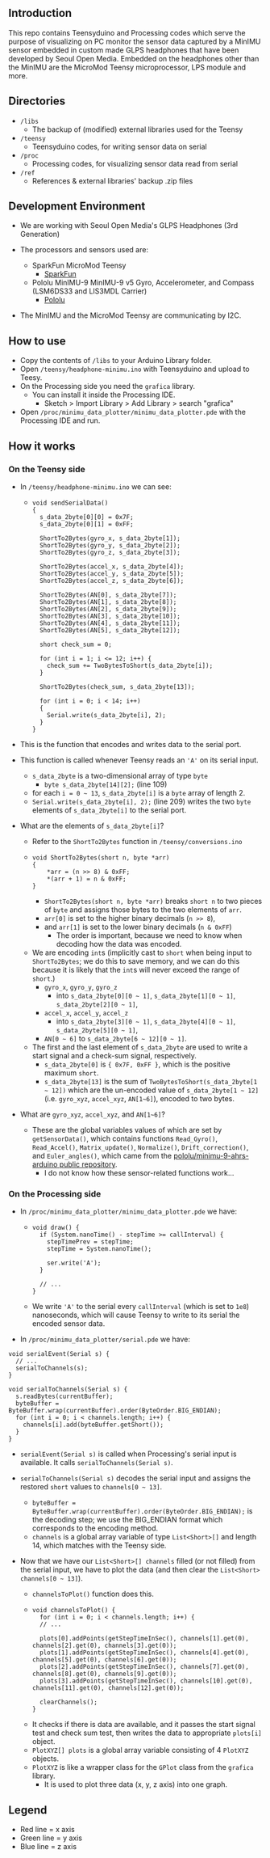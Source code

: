 ## Introduction
This repo contains Teensyduino and Processing codes which serve the purpose of visualizing on PC monitor the sensor data captured by a MinIMU sensor embedded in custom made GLPS headphones that have been developed by Seoul Open Media. Embedded on the headphones other than the MinIMU are the MicroMod Teensy microprocessor, LPS module and more.

## Directories
- ```/libs```
  - The backup of (modified) external libraries used for the Teensy
- ```/teensy```
  - Teensyduino codes, for writing sensor data on serial
- ```/proc```
  - Processing codes, for visualizing sensor data read from serial
- ```/ref```
  - References & external libraries' backup .zip files

## Development Environment
- We are working with Seoul Open Media's GLPS Headphones (3rd Generation)
- The processors and sensors used are:

  - SparkFun MicroMod Teensy 
    - [SparkFun](https://www.sparkfun.com/products/16402)
  - Pololu MinIMU-9 MinIMU-9 v5 Gyro, Accelerometer, and Compass (LSM6DS33 and LIS3MDL Carrier)
    - [Pololu](https://www.pololu.com/product/2738)

- The MinIMU and the MicroMod Teensy are communicating by I2C.

## How to use
- Copy the contents of ```/libs``` to your Arduino Library folder.
- Open ```/teensy/headphone-minimu.ino``` with Teensyduino and upload to Teesy.
- On the Processing side you need the ```grafica``` library.
  - You can install it inside the Processing IDE.
    - Sketch > Import Library > Add Library > search "grafica"
- Open ```/proc/minimu_data_plotter/minimu_data_plotter.pde``` with the Processing IDE and run.

## How it works
### On the Teensy side
- In ```/teensy/headphone-minimu.ino``` we can see:
  - ```
    void sendSerialData()
    {
      s_data_2byte[0][0] = 0x7F;
      s_data_2byte[0][1] = 0xFF;

      ShortTo2Bytes(gyro_x, s_data_2byte[1]);
      ShortTo2Bytes(gyro_y, s_data_2byte[2]);
      ShortTo2Bytes(gyro_z, s_data_2byte[3]);

      ShortTo2Bytes(accel_x, s_data_2byte[4]);
      ShortTo2Bytes(accel_y, s_data_2byte[5]);
      ShortTo2Bytes(accel_z, s_data_2byte[6]);

      ShortTo2Bytes(AN[0], s_data_2byte[7]);
      ShortTo2Bytes(AN[1], s_data_2byte[8]);
      ShortTo2Bytes(AN[2], s_data_2byte[9]);
      ShortTo2Bytes(AN[3], s_data_2byte[10]);
      ShortTo2Bytes(AN[4], s_data_2byte[11]);
      ShortTo2Bytes(AN[5], s_data_2byte[12]);

      short check_sum = 0;

      for (int i = 1; i <= 12; i++) {
        check_sum += TwoBytesToShort(s_data_2byte[i]);
      }

      ShortTo2Bytes(check_sum, s_data_2byte[13]);

      for (int i = 0; i < 14; i++)
      {
        Serial.write(s_data_2byte[i], 2);
      }
    }
    ```
- This is the function that encodes and writes data to the serial port.
- This function is called whenever Teensy reads an ```'A'``` on its serial input.
  - ```s_data_2byte``` is a two-dimensional array of type ```byte```
    - ```byte s_data_2byte[14][2];``` (line 109)
  - for each ```i = 0 ~ 13```, ```s_data_2byte[i]``` is a ```byte``` array of length 2.
  - ```Serial.write(s_data_2byte[i], 2);``` (line 209) writes the two ```byte``` elements of ```s_data_2byte[i]``` to the serial port.

- What are the elements of ```s_data_2byte[i]```?
  - Refer to the ```ShortTo2Bytes``` function in ```/teensy/conversions.ino```
  - ```
    void ShortTo2Bytes(short n, byte *arr)
    {
        *arr = (n >> 8) & 0xFF;
        *(arr + 1) = n & 0xFF;
    }
    ```
    - ```ShortTo2Bytes(short n, byte *arr)``` breaks ```short n``` to two pieces of ```byte``` and assigns those bytes to the two elements of ```arr```.
    - ```arr[0]``` is set to the higher binary decimals (```n >> 8```),
    - and ```arr[1]``` is set to the lower binary decimals (```n & 0xFF```)
      - The order is important, because we need to know when decoding how the data was encoded.
  - We are encoding ```int```s (implicitly cast to ```short``` when being input to ```ShortTo2Bytes```; we do this to save memory, and we can do this because it is likely that the ```int```s will never exceed the range of ```short```.)
    - ```gyro_x```, ```gyro_y```, ```gyro_z``` 
      - into ```s_data_2byte[0][0 ~ 1]```, ```s_data_2byte[1][0 ~ 1]```, ```s_data_2byte[2][0 ~ 1]```,
    - ```accel_x```, ```accel_y```, ```accel_z``` 
      - into ```s_data_2byte[3][0 ~ 1]```, ```s_data_2byte[4][0 ~ 1]```, ```s_data_2byte[5][0 ~ 1]```,
    - ```AN[0 ~ 6]``` to ```s_data_2byte[6 ~ 12][0 ~ 1]```.
  - The first and the last element of ```s_data_2byte``` are used to write a start signal and a check-sum signal, respectively.
    - ```s_data_2byte[0]``` is ```{ 0x7F, 0xFF }```, which is the positive maximum ```short```.
    - ```s_data_2byte[13]``` is the sum of ```TwoBytesToShort(s_data_2byte[1 ~ 12])``` which are the un-encoded value of ```s_data_2byte[1 ~ 12]``` (i.e. ```gyro_xyz```, ```accel_xyz```, ```AN[1~6]```), encoded to two bytes.
- What are ```gyro_xyz```, ```accel_xyz```, and ```AN[1~6]```?
  - These are the global variables values of which are set by ```getSensorData()```, which contains functions ```Read_Gyro()```, ```Read_Accel()```, ```Matrix_update()```, ```Normalize()```, ```Drift_correction()```, and ```Euler_angles()```, which came from the [pololu/minimu-9-ahrs-arduino public repository](https://github.com/pololu/minimu-9-ahrs-arduino/tree/master/MinIMU9AHRS).
    - I do not know how these sensor-related functions work...

### On the Processing side
- In ```/proc/minimu_data_plotter/minimu_data_plotter.pde``` we have:
  - ```
    void draw() {
      if (System.nanoTime() - stepTime >= callInterval) {
        stepTimePrev = stepTime;
        stepTime = System.nanoTime();

        ser.write('A');
      }

      // ...
    }
    ```
  - We write ```'A'``` to the serial every ```callInterval``` (which is set to ```1e8```) nanoseconds, which will cause Teensy to write to its serial the encoded sensor data.

- In ```/proc/minimu_data_plotter/serial.pde``` we have:
```
void serialEvent(Serial s) {
  // ...
  serialToChannels(s);
}
```
```
void serialToChannels(Serial s) {
  s.readBytes(currentBuffer);
  byteBuffer = ByteBuffer.wrap(currentBuffer).order(ByteOrder.BIG_ENDIAN);
  for (int i = 0; i < channels.length; i++) {
    channels[i].add(byteBuffer.getShort());
  }
}
```
- ```serialEvent(Serial s)``` is called when Processing's serial input is available. It calls ```serialToChannels(Serial s)```.
- ```serialToChannels(Serial s)``` decodes the serial input and assigns the restored ```short``` values to ```channels[0 ~ 13]```.
  - ```byteBuffer = ByteBuffer.wrap(currentBuffer).order(ByteOrder.BIG_ENDIAN);``` is the decoding step; we use the BIG_ENDIAN format which corresponds to the encoding method.
  - ```channels``` is a global array variable of type ```List<Short>[]``` and length 14, which matches with the Teensy side.

- Now that we have our ```List<Short>[] channels``` filled (or not filled) from the serial input, we have to plot the data (and then clear the ```List<Short> channels[0 ~ 13]```).
  - ```channelsToPlot()``` function does this.
  - ```
    void channelsToPlot() {
      for (int i = 0; i < channels.length; i++) {
      // ...

      plots[0].addPoints(getStepTimeInSec(), channels[1].get(0), channels[2].get(0), channels[3].get(0));
      plots[1].addPoints(getStepTimeInSec(), channels[4].get(0), channels[5].get(0), channels[6].get(0));
      plots[2].addPoints(getStepTimeInSec(), channels[7].get(0), channels[8].get(0), channels[9].get(0));
      plots[3].addPoints(getStepTimeInSec(), channels[10].get(0), channels[11].get(0), channels[12].get(0));

      clearChannels();
    }
    ```
  - It checks if there is data are available, and it passes the start signal test and check sum test, then writes the data to appropriate ```plots[i]``` object.
  - ```PlotXYZ[] plots``` is a global array variable consisting of 4 ```PlotXYZ``` objects.
  - ```PlotXYZ``` is like a wrapper class for the ```GPlot``` class from the ```grafica``` library.
    - It is used to plot three data (x, y, z axis) into one graph.

## Legend
- Red line = x axis
- Green line = y axis
- Blue line = z axis